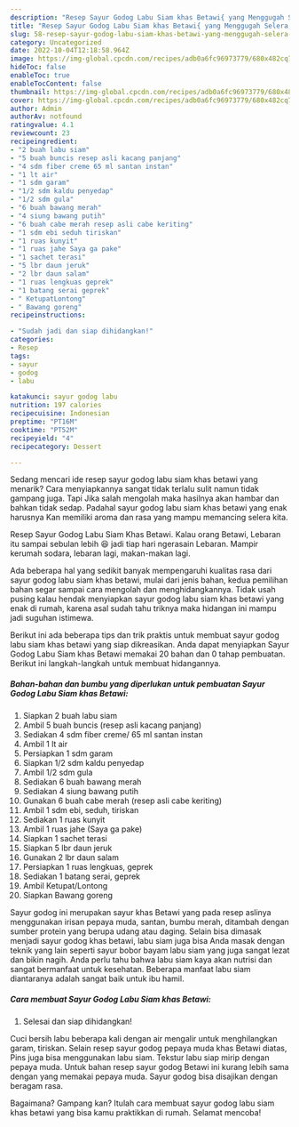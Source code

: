 ```yaml
---
description: "Resep Sayur Godog Labu Siam khas Betawi{ yang Menggugah Selera,  Menu Buat lebaran"
title: "Resep Sayur Godog Labu Siam khas Betawi{ yang Menggugah Selera,  Menu Buat lebaran"
slug: 58-resep-sayur-godog-labu-siam-khas-betawi-yang-menggugah-selera-menu-buat-lebaran
category: Uncategorized
date: 2022-10-04T12:18:58.964Z
image: https://img-global.cpcdn.com/recipes/adb0a6fc96973779/680x482cq70/sayur-godog-labu-siam-khas-betawi-foto-resep-utama.jpg
hideToc: false
enableToc: true
enableTocContent: false
thumbnail: https://img-global.cpcdn.com/recipes/adb0a6fc96973779/680x482cq70/sayur-godog-labu-siam-khas-betawi-foto-resep-utama.jpg
cover: https://img-global.cpcdn.com/recipes/adb0a6fc96973779/680x482cq70/sayur-godog-labu-siam-khas-betawi-foto-resep-utama.jpg
author: Admin
authorAv: notfound
ratingvalue: 4.1
reviewcount: 23
recipeingredient:
- "2 buah labu siam"
- "5 buah buncis resep asli kacang panjang"
- "4 sdm fiber creme 65 ml santan instan"
- "1 lt air"
- "1 sdm garam"
- "1/2 sdm kaldu penyedap"
- "1/2 sdm gula"
- "6 buah bawang merah"
- "4 siung bawang putih"
- "6 buah cabe merah resep asli cabe keriting"
- "1 sdm ebi seduh tiriskan"
- "1 ruas kunyit"
- "1 ruas jahe Saya ga pake"
- "1 sachet terasi"
- "5 lbr daun jeruk"
- "2 lbr daun salam"
- "1 ruas lengkuas geprek"
- "1 batang serai geprek"
- " KetupatLontong"
- " Bawang goreng"
recipeinstructions:

- "Sudah jadi dan siap dihidangkan!"
categories:
- Resep
tags:
- sayur
- godog
- labu

katakunci: sayur godog labu 
nutrition: 197 calories
recipecuisine: Indonesian
preptime: "PT16M"
cooktime: "PT52M"
recipeyield: "4"
recipecategory: Dessert

---
```



Sedang mencari ide resep sayur godog labu siam khas betawi yang menarik? Cara menyiapkannya sangat tidak terlalu sulit namun tidak gampang juga. Tapi Jika salah mengolah maka hasilnya akan hambar dan bahkan tidak sedap. Padahal sayur godog labu siam khas betawi yang enak harusnya Kan memiliki aroma dan rasa yang mampu memancing selera kita.


Resep Sayur Godog Labu Siam Khas Betawi. Kalau orang Betawi, Lebaran itu sampai sebulan lebih 😆 jadi tiap hari ngerasain Lebaran. Mampir kerumah sodara, lebaran lagi, makan-makan lagi.

Ada beberapa hal yang sedikit banyak mempengaruhi kualitas rasa dari sayur godog labu siam khas betawi, mulai dari jenis bahan, kedua pemilihan bahan segar sampai cara mengolah dan menghidangkannya. Tidak usah pusing kalau hendak menyiapkan sayur godog labu siam khas betawi yang enak di rumah, karena asal sudah tahu triknya maka hidangan ini mampu jadi suguhan istimewa.


Berikut ini ada beberapa tips dan trik praktis untuk membuat sayur godog labu siam khas betawi yang siap dikreasikan. Anda dapat menyiapkan Sayur Godog Labu Siam khas Betawi memakai 20 bahan dan 0 tahap pembuatan. Berikut ini langkah-langkah untuk membuat hidangannya.

<!--inarticleads1-->

##### Bahan-bahan dan bumbu yang diperlukan untuk pembuatan Sayur Godog Labu Siam khas Betawi:

1. Siapkan 2 buah labu siam
1. Ambil 5 buah buncis (resep asli kacang panjang)
1. Sediakan 4 sdm fiber creme/ 65 ml santan instan
1. Ambil 1 lt air
1. Persiapkan 1 sdm garam
1. Siapkan 1/2 sdm kaldu penyedap
1. Ambil 1/2 sdm gula
1. Sediakan 6 buah bawang merah
1. Sediakan 4 siung bawang putih
1. Gunakan 6 buah cabe merah (resep asli cabe keriting)
1. Ambil 1 sdm ebi, seduh, tiriskan
1. Sediakan 1 ruas kunyit
1. Ambil 1 ruas jahe (Saya ga pake)
1. Siapkan 1 sachet terasi
1. Siapkan 5 lbr daun jeruk
1. Gunakan 2 lbr daun salam
1. Persiapkan 1 ruas lengkuas, geprek
1. Sediakan 1 batang serai, geprek
1. Ambil  Ketupat/Lontong
1. Siapkan  Bawang goreng


Sayur godog ini merupakan sayur khas Betawi yang pada resep aslinya menggunakan irisan pepaya muda, santan, bumbu merah, ditambah dengan sumber protein yang berupa udang atau daging. Selain bisa dimasak menjadi sayur godog khas betawi, labu siam juga bisa Anda masak dengan teknik yang lain seperti sayur bobor bayam labu siam yang juga sangat lezat dan bikin nagih. Anda perlu tahu bahwa labu siam kaya akan nutrisi dan sangat bermanfaat untuk kesehatan. Beberapa manfaat labu siam diantaranya adalah sangat baik untuk ibu hamil. 

<!--inarticleads2-->

##### Cara membuat Sayur Godog Labu Siam khas Betawi:


1. Selesai dan siap dihidangkan!

Cuci bersih labu beberapa kali dengan air mengalir untuk menghilangkan garam, tiriskan. Selain resep sayur godog pepaya muda khas Betawi diatas, Pins juga bisa menggunakan labu siam. Tekstur labu siap mirip dengan pepaya muda. Untuk bahan resep sayur godog Betawi ini kurang lebih sama dengan yang memakai pepaya muda. Sayur godog bisa disajikan dengan beragam rasa. 

Bagaimana? Gampang kan? Itulah cara membuat sayur godog labu siam khas betawi yang bisa kamu praktikkan di rumah. Selamat mencoba!
